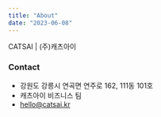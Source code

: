 ```yaml
---
title: "About"
date: "2023-06-08"
---
```


CATSAI | (주)캐츠아이

### Contact

- 강원도 강릉시 연곡면 연주로 162, 111동 101호
- 캐츠아이 비즈니스 팀
- hello@catsai.kr